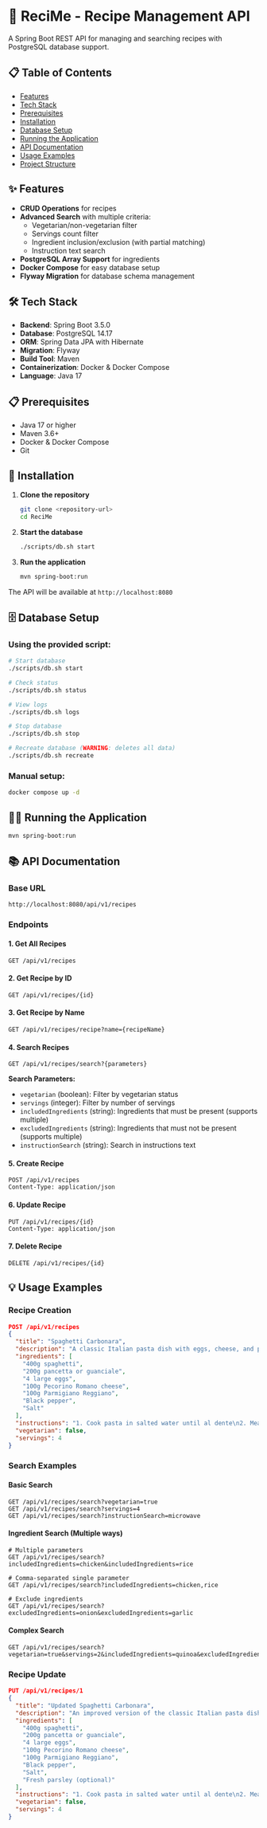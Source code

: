 # 🍳 ReciMe - Recipe Management API

A Spring Boot REST API for managing and searching recipes with PostgreSQL database support.

## 📋 Table of Contents

- [Features](#features)
- [Tech Stack](#tech-stack)
- [Prerequisites](#prerequisites)
- [Installation](#installation)
- [Database Setup](#database-setup)
- [Running the Application](#running-the-application)
- [API Documentation](#api-documentation)
- [Usage Examples](#usage-examples)
- [Project Structure](#project-structure)

## ✨ Features

- **CRUD Operations** for recipes
- **Advanced Search** with multiple criteria:
  - Vegetarian/non-vegetarian filter
  - Servings count filter
  - Ingredient inclusion/exclusion (with partial matching)
  - Instruction text search
- **PostgreSQL Array Support** for ingredients
- **Docker Compose** for easy database setup
- **Flyway Migration** for database schema management

## 🛠 Tech Stack

- **Backend**: Spring Boot 3.5.0
- **Database**: PostgreSQL 14.17
- **ORM**: Spring Data JPA with Hibernate
- **Migration**: Flyway
- **Build Tool**: Maven
- **Containerization**: Docker & Docker Compose
- **Language**: Java 17

## 📋 Prerequisites

- Java 17 or higher
- Maven 3.6+
- Docker & Docker Compose
- Git

## 🚀 Installation

1. **Clone the repository**
   ```bash
   git clone <repository-url>
   cd ReciMe
   ```

2. **Start the database**
   ```bash
   ./scripts/db.sh start
   ```

3. **Run the application**
   ```bash
   mvn spring-boot:run
   ```

The API will be available at `http://localhost:8080`

## 🗄 Database Setup

### Using the provided script:
```bash
# Start database
./scripts/db.sh start

# Check status
./scripts/db.sh status

# View logs
./scripts/db.sh logs

# Stop database
./scripts/db.sh stop

# Recreate database (WARNING: deletes all data)
./scripts/db.sh recreate
```

### Manual setup:
```bash
docker compose up -d
```

## 🏃‍♂️ Running the Application
```bash
mvn spring-boot:run
```

## 📚 API Documentation

### Base URL
```
http://localhost:8080/api/v1/recipes
```

### Endpoints

#### 1. Get All Recipes
```http
GET /api/v1/recipes
```

#### 2. Get Recipe by ID
```http
GET /api/v1/recipes/{id}
```

#### 3. Get Recipe by Name
```http
GET /api/v1/recipes/recipe?name={recipeName}
```

#### 4. Search Recipes
```http
GET /api/v1/recipes/search?{parameters}
```

**Search Parameters:**
- `vegetarian` (boolean): Filter by vegetarian status
- `servings` (integer): Filter by number of servings
- `includedIngredients` (string): Ingredients that must be present (supports multiple)
- `excludedIngredients` (string): Ingredients that must not be present (supports multiple)
- `instructionSearch` (string): Search in instructions text

#### 5. Create Recipe
```http
POST /api/v1/recipes
Content-Type: application/json
```

#### 6. Update Recipe
```http
PUT /api/v1/recipes/{id}
Content-Type: application/json
```

#### 7. Delete Recipe
```http
DELETE /api/v1/recipes/{id}
```

## 💡 Usage Examples

### Recipe Creation
```json
POST /api/v1/recipes
{
  "title": "Spaghetti Carbonara",
  "description": "A classic Italian pasta dish with eggs, cheese, and pancetta",
  "ingredients": [
    "400g spaghetti",
    "200g pancetta or guanciale",
    "4 large eggs",
    "100g Pecorino Romano cheese",
    "100g Parmigiano Reggiano",
    "Black pepper",
    "Salt"
  ],
  "instructions": "1. Cook pasta in salted water until al dente\n2. Meanwhile, cook pancetta until crispy\n3. Beat eggs with grated cheese and pepper\n4. Drain pasta, add to pancetta pan\n5. Remove from heat, add egg mixture and toss quickly\n6. Serve immediately with extra cheese and pepper",
  "vegetarian": false,
  "servings": 4
}
```

### Search Examples

#### Basic Search
```http
GET /api/v1/recipes/search?vegetarian=true
GET /api/v1/recipes/search?servings=4
GET /api/v1/recipes/search?instructionSearch=microwave
```

#### Ingredient Search (Multiple ways)
```http
# Multiple parameters
GET /api/v1/recipes/search?includedIngredients=chicken&includedIngredients=rice

# Comma-separated single parameter
GET /api/v1/recipes/search?includedIngredients=chicken,rice

# Exclude ingredients
GET /api/v1/recipes/search?excludedIngredients=onion&excludedIngredients=garlic
```

#### Complex Search
```http
GET /api/v1/recipes/search?vegetarian=true&servings=2&includedIngredients=quinoa&excludedIngredients=onion&instructionSearch=cook
```

### Recipe Update
```json
PUT /api/v1/recipes/1
{
  "title": "Updated Spaghetti Carbonara",
  "description": "An improved version of the classic Italian pasta dish",
  "ingredients": [
    "400g spaghetti",
    "200g pancetta or guanciale",
    "4 large eggs",
    "100g Pecorino Romano cheese",
    "100g Parmigiano Reggiano",
    "Black pepper",
    "Salt",
    "Fresh parsley (optional)"
  ],
  "instructions": "1. Cook pasta in salted water until al dente\n2. Meanwhile, cook pancetta until crispy\n3. Beat eggs with grated cheese and pepper\n4. Drain pasta, add to pancetta pan\n5. Remove from heat, add egg mixture and toss quickly\n6. Garnish with fresh parsley and serve immediately",
  "vegetarian": false,
  "servings": 4
}
```
